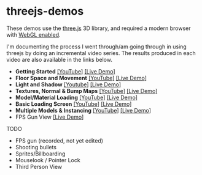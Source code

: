 # threejs-demos

These demos use the [three.js](https://github.com/mrdoob/three.js/) 3D library, and required a modern browser with [WebGL enabled](http://get.webgl.org/).

I'm documenting the process I went through/am going through in using threejs by doing an incremental video series. The results produced in each video are also available in the links below.

 - **Getting Started** [[YouTube]](https://www.youtube.com/watch?v=axGQAMqsxdw) [[Live Demo]](http://insecure.gq/webgl/gettingstarted/)
 - **Floor Space and Movement** [[YouTube]](https://www.youtube.com/watch?v=UUilwGxIj_Q) [[Live Demo]](http://insecure.gq/webgl/floorsandmovement/)
 - **Light and Shadow** [[Youtube]](https://www.youtube.com/watch?v=zBfpb32tys8) [[Live Demo]](http://insecure.gq/webgl/lightandshadow/)
 - **Textures, Normal & Bump Maps** [[YouTube]](https://www.youtube.com/watch?v=VdnN5nuxj-s) [[Live Demo]](http://insecure.gq/webgl/textures/)
 - **Model/Material Loading** [[YouTube]](https://www.youtube.com/watch?v=q2dhg1e8kpw) [[Live Demo]](http://insecure.gq/webgl/models/)
 - **Basic Loading Screen** [[YouTube]](https://www.youtube.com/watch?v=3umV-dEYttU) [[Live Demo]](http://insecure.gq/webgl2/06_Loading/index.html)
 - **Multiple Models & Instancing** [[YouTube]](https://www.youtube.com/watch?v=MJAD-EXPXfU) [[Live Demo]](http://insecure.gq/webgl2/07_Models2/index.html)
 - FPS Gun View [[Live Demo]](http://insecure.gq/webgl2/08_GunView/index.html)

TODO

 - FPS gun (recorded, not yet edited)
 - Shooting bullets
 - Sprites/Billboarding
 - Mouselook / Pointer Lock
 - Third Person View
